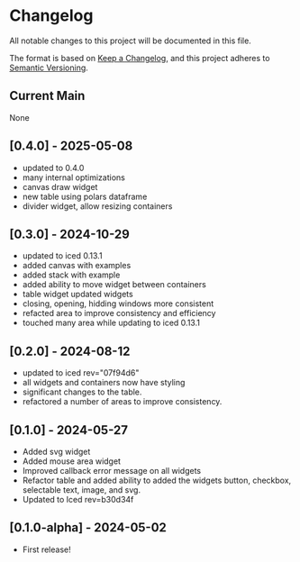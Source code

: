 # Changelog

All notable changes to this project will be documented in this file.

The format is based on [Keep a Changelog](https://keepachangelog.com/en/1.0.0/),
and this project adheres to [Semantic Versioning](https://semver.org/spec/v2.0.0.html).

## Current Main

None

## [0.4.0] - 2025-05-08
- updated to 0.4.0
- many internal optimizations
- canvas draw widget
- new table using polars dataframe
- divider widget, allow resizing containers

## [0.3.0] - 2024-10-29

- updated to iced 0.13.1
- added canvas with examples
- added stack with example
- added ability to move widget between containers
- table widget updated widgets
- closing, opening, hidding windows more consistent
- refacted area to improve consistency and efficiency
- touched many area while updating to iced 0.13.1

## [0.2.0] - 2024-08-12

- updated to iced rev="07f94d6"
- all widgets and containers now have styling
- significant changes to the table.
- refactored a number of areas to improve consistency.

## [0.1.0] - 2024-05-27

- Added svg widget
- Added mouse area widget
- Improved callback error message on all widgets
- Refactor table and added ability to added the widgets button, checkbox, selectable text, image, and svg.
- Updated to Iced rev=b30d34f

## [0.1.0-alpha] - 2024-05-02

- First release!
